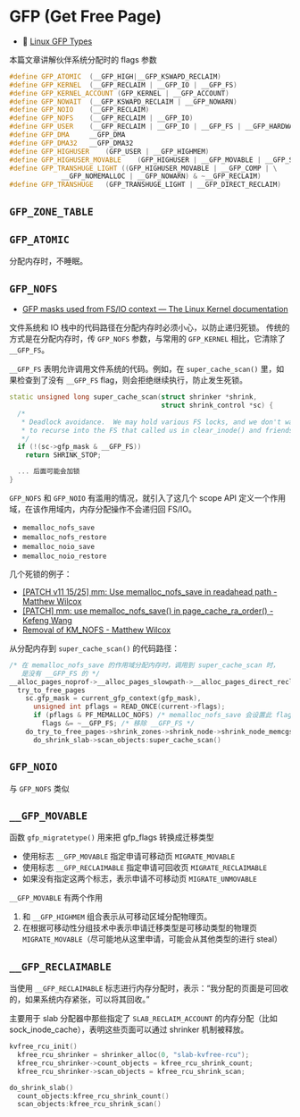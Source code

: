 # GFP (Get Free Page)

- 🌟 [Linux GFP Types](https://zhuanlan.zhihu.com/p/1921413069709485955)

本篇文章讲解伙伴系统分配时的 flags 参数

```cpp
#define GFP_ATOMIC	(__GFP_HIGH|__GFP_KSWAPD_RECLAIM)
#define GFP_KERNEL	(__GFP_RECLAIM | __GFP_IO | __GFP_FS)
#define GFP_KERNEL_ACCOUNT (GFP_KERNEL | __GFP_ACCOUNT)
#define GFP_NOWAIT	(__GFP_KSWAPD_RECLAIM | __GFP_NOWARN)
#define GFP_NOIO	(__GFP_RECLAIM)
#define GFP_NOFS	(__GFP_RECLAIM | __GFP_IO)
#define GFP_USER	(__GFP_RECLAIM | __GFP_IO | __GFP_FS | __GFP_HARDWALL)
#define GFP_DMA		__GFP_DMA
#define GFP_DMA32	__GFP_DMA32
#define GFP_HIGHUSER	(GFP_USER | __GFP_HIGHMEM)
#define GFP_HIGHUSER_MOVABLE	(GFP_HIGHUSER | __GFP_MOVABLE | __GFP_SKIP_KASAN)
#define GFP_TRANSHUGE_LIGHT	((GFP_HIGHUSER_MOVABLE | __GFP_COMP | \
			 __GFP_NOMEMALLOC | __GFP_NOWARN) & ~__GFP_RECLAIM)
#define GFP_TRANSHUGE	(GFP_TRANSHUGE_LIGHT | __GFP_DIRECT_RECLAIM)
```

## `GFP_ZONE_TABLE`

## `GFP_ATOMIC`

分配内存时，不睡眠。

## `GFP_NOFS`

- [GFP masks used from FS/IO context — The Linux Kernel documentation](https://docs.kernel.org/core-api/gfp_mask-from-fs-io.html)

文件系统和 IO 栈中的代码路径在分配内存时必须小心，以防止递归死锁。
传统的方式是在分配内存时，传 `GFP_NOFS` 参数，与常用的 `GFP_KERNEL` 相比，它清除了 `__GFP_FS`。

`__GFP_FS` 表明允许调用文件系统的代码。例如，在 `super_cache_scan()` 里，如果检查到了没有 `__GFP_FS` flag，则会拒绝继续执行，防止发生死锁。

```cpp
static unsigned long super_cache_scan(struct shrinker *shrink,
                                      struct shrink_control *sc) {
  /*
   * Deadlock avoidance.  We may hold various FS locks, and we don't want
   * to recurse into the FS that called us in clear_inode() and friends..
   */
  if (!(sc->gfp_mask & __GFP_FS))
    return SHRINK_STOP;

  ... 后面可能会加锁
}
```

`GFP_NOFS` 和 `GFP_NOIO` 有滥用的情况，就引入了这几个 scope API 定义一个作用域，在该作用域内，内存分配操作不会递归回 FS/IO。

- `memalloc_nofs_save`
- `memalloc_nofs_restore`
- `memalloc_noio_save`
- `memalloc_noio_restore`

几个死锁的例子：

- [\[PATCH v11 15/25\] mm: Use memalloc_nofs_save in readahead path - Matthew Wilcox](https://lore.kernel.org/all/20200414150233.24495-16-willy@infradead.org/)
- [\[PATCH\] mm: use memalloc_nofs_save() in page_cache_ra_order() - Kefeng Wang](https://lore.kernel.org/all/20240426112938.124740-1-wangkefeng.wang@huawei.com/)
- [Removal of KM_NOFS - Matthew Wilcox](https://lore.kernel.org/linux-mm/ZRdNK39vc4TuR7g8@casper.infradead.org/)

从分配内存到 `super_cache_scan()` 的代码路径：

```cpp
/* 在 memalloc_nofs_save 的作用域分配内存时，调用到 super_cache_scan 时，
   是没有 __GFP_FS 的 */
__alloc_pages_noprof->__alloc_pages_slowpath->__alloc_pages_direct_reclaim->
  try_to_free_pages
    sc.gfp_mask = current_gfp_context(gfp_mask),
      unsigned int pflags = READ_ONCE(current->flags);
      if (pflags & PF_MEMALLOC_NOFS) /* memalloc_nofs_save 会设置此 flag */
        flags &= ~__GFP_FS; /* 移除 __GFP_FS */
    do_try_to_free_pages->shrink_zones->shrink_node->shrink_node_memcgs->shrink_slab
      do_shrink_slab->scan_objects:super_cache_scan()
```

## `GFP_NOIO`

与 `GFP_NOFS` 类似

## `__GFP_MOVABLE`

函数 `gfp_migratetype()` 用来把 gfp_flags 转换成迁移类型

- 使用标志 `__GFP_MOVABLE` 指定申请可移动页 `MIGRATE_MOVABLE`
- 使用标志 `__GFP_RECLAIMABLE` 指定申请可回收页 `MIGRATE_RECLAIMABLE`
- 如果没有指定这两个标志，表示申请不可移动页 `MIGRATE_UNMOVABLE`

`__GFP_MOVABLE` 有两个作用

1. 和 `__GFP_HIGHMEM` 组合表示从可移动区域分配物理页。
2. 在根据可移动性分组技术中表示申请迁移类型是可移动类型的物理页 `MIGRATE_MOVABLE`（尽可能地从这里申请，可能会从其他类型的进行 steal）

## `__GFP_RECLAIMABLE`

当使用 `__GFP_RECLAIMABLE` 标志进行内存分配时，表示：“我分配的页面是可回收的，如果系统内存紧张，可以将其回收。”

主要用于 slab 分配器中那些指定了 `SLAB_RECLAIM_ACCOUNT` 的内存分配（比如 sock_inode_cache），表明这些页面可以通过 shrinker 机制被释放。

```cpp
kvfree_rcu_init()
  kfree_rcu_shrinker = shrinker_alloc(0, "slab-kvfree-rcu");
  kfree_rcu_shrinker->count_objects = kfree_rcu_shrink_count;
  kfree_rcu_shrinker->scan_objects = kfree_rcu_shrink_scan;

do_shrink_slab()
  count_objects:kfree_rcu_shrink_count()
  scan_objects:kfree_rcu_shrink_scan()
```
